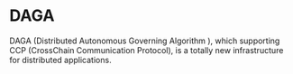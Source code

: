 # DAGA
DAGA (Distributed Autonomous Governing Algorithm ), which supporting CCP (CrossChain Communication Protocol), is a totally new infrastructure for distributed applications.

